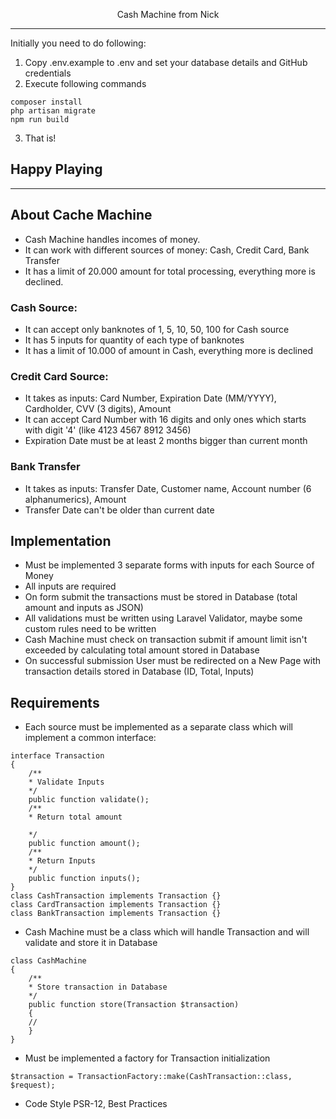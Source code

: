<p align="center">Cash Machine from Nick</p>

---
Initially you need to do following:
1. Copy .env.example to .env and set your database details and GitHub credentials
2. Execute following commands
```shell
composer install
php artisan migrate
npm run build
```
3. That is!

## Happy Playing

---


## About Cache Machine

- Cash Machine handles incomes of money.
- It can work with different sources of money: Cash, Credit Card, Bank Transfer
- It has a limit of 20.000 amount for total processing, everything more is declined.

### Cash Source:

- It can accept only banknotes of 1, 5, 10, 50, 100 for Cash source
- It has 5 inputs for quantity of each type of banknotes
- It has a limit of 10.000 of amount in Cash, everything more is declined

### Credit Card Source:

- It takes as inputs: Card Number, Expiration Date (MM/YYYY), Cardholder, CVV (3 digits), Amount
- It can accept Card Number with 16 digits and only ones which starts with digit '4' (like 4123 4567 8912 3456)
- Expiration Date must be at least 2 months bigger than current month

### Bank Transfer

- It takes as inputs: Transfer Date, Customer name, Account number (6 alphanumerics), Amount
- Transfer Date can't be older than current date

## Implementation

- Must be implemented 3 separate forms with inputs for each Source of Money
- All inputs are required
- On form submit the transactions must be stored in Database (total amount and inputs as JSON)
- All validations must be written using Laravel Validator, maybe some custom rules need to be written
- Cash Machine must check on transaction submit if amount limit isn't exceeded by calculating total amount stored in Database
- On successful submission User must be redirected on a New Page with transaction details stored in Database (ID, Total, Inputs)

## Requirements

- Each source must be implemented as a separate class which will implement a
common interface:

```injectablephp
interface Transaction
{
    /**
    * Validate Inputs
    */
    public function validate();
    /**
    * Return total amount
    
    */
    public function amount();
    /**
    * Return Inputs
    */
    public function inputs();
}
class CashTransaction implements Transaction {}
class CardTransaction implements Transaction {}
class BankTransaction implements Transaction {}
```

- Cash Machine must be a class which will handle Transaction and will validate and
  store it in Database
```injectablephp
class CashMachine
{
    /**
    * Store transaction in Database
    */
    public function store(Transaction $transaction)
    {
    //
    }
}
```

- Must be implemented a factory for Transaction initialization
 ```injectablephp
$transaction = TransactionFactory::make(CashTransaction::class, $request);
```
- Code Style PSR-12, Best Practices
